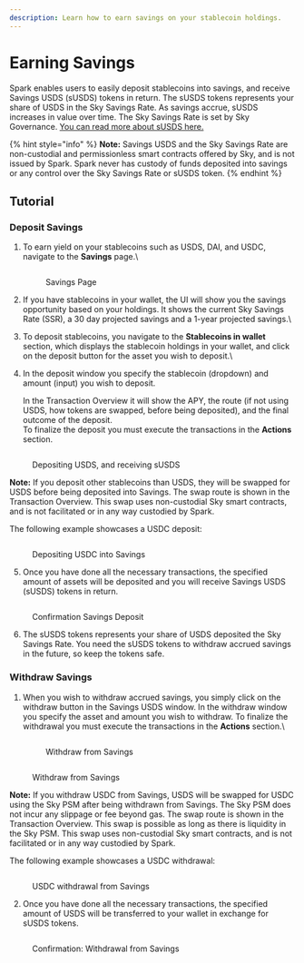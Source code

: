 ```yaml
---
description: Learn how to earn savings on your stablecoin holdings.
---
```


# Earning Savings

Spark enables users to easily deposit stablecoins into savings, and receive Savings USDS (sUSDS) tokens in return. The sUSDS tokens represents your share of USDS in the Sky Savings Rate. As savings accrue, sUSDS increases in value over time. The Sky Savings Rate is set by Sky Governance. [You can read more about sUSDS here.](savings-usds.md)

{% hint style="info" %}
**Note:** Savings USDS and the Sky Savings Rate are non-custodial and permissionless smart contracts offered by Sky, and is not issued by Spark. Spark never has custody of funds deposited into savings or any control over the Sky Savings Rate or sUSDS token.
{% endhint %}

## Tutorial

### Deposit Savings

1.  To earn yield on your stablecoins such as USDS, DAI, and USDC, navigate to the **Savings** page.\


    <figure><img src="../../.gitbook/assets/savings-1.png" alt=""><figcaption><p>Savings Page</p></figcaption></figure>


2. If you have stablecoins in your wallet, the UI will show you the savings opportunity based on your holdings. It shows the current Sky Savings Rate (SSR), a 30 day projected savings and a 1-year projected savings.\

3. To deposit stablecoins, you navigate to the **Stablecoins in wallet** section, which displays the stablecoin holdings in your wallet, and click on the deposit button for the asset you wish to deposit.\

4.  In the deposit window you specify the stablecoin (dropdown) and amount (input) you wish to deposit.

    In the Transaction Overview it will show the APY, the route (if not using USDS, how tokens are swapped, before being deposited), and the final outcome of the deposit.\
    To finalize the deposit you must execute the transactions in the **Actions** section.

<figure><img src="../../.gitbook/assets/savings-2.png" alt=""><figcaption><p>Depositing USDS, and receiving sUSDS</p></figcaption></figure>

**Note:** If you deposit other stablecoins than USDS, they will be swapped for USDS before being deposited into Savings. The swap route is shown in the Transaction Overview. This swap uses non-custodial Sky smart contracts, and is not facilitated or in any way custodied by Spark.

The following example showcases a USDC deposit:

<figure><img src="../../.gitbook/assets/savings-3.png" alt=""><figcaption><p>Depositing USDC into Savings</p></figcaption></figure>

5. Once you have done all the necessary transactions, the specified amount of assets will be deposited and you will receive Savings USDS (sUSDS) tokens in return.

<figure><img src="../../.gitbook/assets/savings-4.png" alt=""><figcaption><p>Confirmation Savings Deposit</p></figcaption></figure>



6. The sUSDS tokens represents your share of USDS deposited the Sky Savings Rate. You need the sUSDS tokens to withdraw accrued savings in the future, so keep the tokens safe.

### Withdraw Savings

1.  When you wish to withdraw accrued savings, you simply click on the withdraw button in the Savings USDS window. In the withdraw window you specify the asset and amount you wish to withdraw. To finalize the withdrawal you must execute the transactions in the **Actions** section.\


    <figure><img src="../../.gitbook/assets/savings-5.png" alt=""><figcaption><p>Withdraw from Savings</p></figcaption></figure>

<figure><img src="../../.gitbook/assets/savings-6.png" alt=""><figcaption><p>Withdraw from Savings</p></figcaption></figure>

**Note:** If you withdraw USDC from Savings, USDS will be swapped for USDC using the Sky PSM after being withdrawn from Savings. The Sky PSM does not incur any slippage or fee beyond gas. The swap route is shown in the Transaction Overview. This swap is possible as long as there is liquidity in the Sky PSM. This swap uses non-custodial Sky smart contracts, and is not facilitated or in any way custodied by Spark.

The following example showcases a USDC withdrawal:

<figure><img src="../../.gitbook/assets/savings-7.png" alt=""><figcaption><p>USDC withdrawal from Savings</p></figcaption></figure>

2. Once you have done all the necessary transactions, the specified amount of USDS will be transferred to your wallet in exchange for sUSDS tokens.

<figure><img src="../../.gitbook/assets/savings-8.png" alt=""><figcaption><p>Confirmation: Withdrawal from Savings</p></figcaption></figure>
